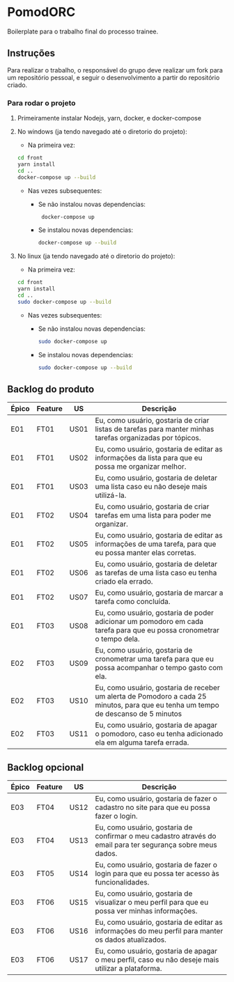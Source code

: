 # PomodORC

Boilerplate para o trabalho final do processo trainee.

## Instruções

Para realizar o trabalho, o responsável do grupo deve realizar um fork para um repositório pessoal, e seguir o desenvolvimento a partir do repositório criado.

### Para rodar o projeto

1. Primeiramente instalar Nodejs, yarn, docker, e docker-compose

2. No windows (ja tendo navegado até o diretorio do projeto):
   * Na primeira vez:

    ```bash
    cd front
    yarn install
    cd ..
    docker-compose up --build
    ```

   * Nas vezes subsequentes:

     * Se não instalou novas dependencias:

        ```bash
         docker-compose up
         ```

     * Se instalou novas dependencias:

        ```bash
        docker-compose up --build
        ```

3. No linux (ja tendo navegado até o diretorio do projeto):

   * Na primeira vez:

    ```bash
    cd front
    yarn install
    cd ..
    sudo docker-compose up --build
    ```

   * Nas vezes subsequentes:

     * Se não instalou novas dependencias:

        ```bash 
        sudo docker-compose up
        ```

     * Se instalou novas dependencias:

        ```bash
        sudo docker-compose up --build
        ```



## Backlog do produto

|Épico|Feature|US|Descrição|
|--|--|--|--|
|E01|FT01|US01|Eu, como usuário, gostaria de criar listas de tarefas para manter minhas tarefas organizadas por tópicos.|
|E01|FT01|US02|Eu, como usuário, gostaria de editar as informações da lista para que eu possa me organizar melhor.|
|E01|FT01|US03|Eu, como usuário, gostaria de deletar uma lista caso eu não deseje mais utilizá-la.|
|E01|FT02|US04|Eu, como usuário, gostaria de criar tarefas em uma lista para poder me organizar.|
|E01|FT02|US05|Eu, como usuário, gostaria de editar as informações de uma tarefa, para que eu possa manter elas corretas.|
|E01|FT02|US06|Eu, como usuário, gostaria de deletar as tarefas de uma lista caso eu tenha criado ela errado.|
|E01|FT02|US07|Eu, como usuário, gostaria de marcar a tarefa como concluída.|
|E01|FT03|US08|Eu, como usuário, gostaria de poder adicionar um pomodoro em cada tarefa para que eu possa cronometrar o tempo dela.|
|E02|FT03|US09|Eu, como usuário, gostaria de cronometrar uma tarefa para que eu possa acompanhar o tempo gasto com ela.|
|E02|FT03|US10|Eu, como usuário, gostaria de receber um alerta de Pomodoro a cada 25 minutos, para que eu tenha um tempo de descanso de 5 minutos|
|E02|FT03|US11|Eu, como usuário, gostaria de apagar o pomodoro, caso eu tenha adicionado ela em alguma tarefa errada.|

## Backlog opcional

|Épico|Feature|US|Descrição|
|--|--|--|--|
|E03|FT04|US12|Eu, como usuário, gostaria de fazer o cadastro no site para que eu possa fazer o login.|
|E03|FT04|US13|Eu, como usuário, gostaria de confirmar o meu cadastro através do email para ter segurança sobre meus dados.|
|E03|FT05|US14|Eu, como usuário, gostaria de fazer o login para que eu possa ter acesso às funcionalidades.|
|E03|FT06|US15|Eu, como usuário, gostaria de visualizar o meu perfil para que eu possa ver minhas informações.|
|E03|FT06|US16|Eu, como usuário, gostaria de editar as informações do meu perfil para manter os dados atualizados.|
|E03|FT06|US17|Eu, como usuário, gostaria de apagar o meu perfil, caso eu não deseje mais utilizar a plataforma.|
